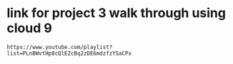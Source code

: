 # link for project 3 walk through using cloud 9
```
https://www.youtube.com/playlist?list=PLnBWvtHp8cQlEZcBq2zDE6mdzfzYSaCPx
```
